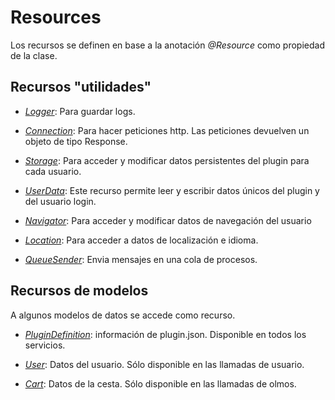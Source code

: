 # Resources

Los recursos se definen en base a la anotación *@Resource* como propiedad de la clase.

## Recursos "utilidades"

- *[Logger](APIReference/Resources/Logger.md)*: Para guardar logs.
- *[Connection](APIReference/Resources/Connection.md)*: Para hacer peticiones http. Las peticiones devuelven un objeto de tipo Response.
- *[Storage](APIReference/Resources/Storage.md)*: Para acceder y modificar datos persistentes del plugin para cada usuario.
- *[UserData](APIReference/Resources/UserData.md)*: Este recurso permite leer y escribir datos únicos del plugin y del usuario login.
- *[Navigator](APIReference/Resources/Navigator.md)*: Para acceder y modificar datos de navegación del usuario
- *[Location](APIReference/Resources/Location.md)*:  Para acceder a datos de localización e idioma.

- *[QueueSender](APIReference/Resources/QueueSender.md)*: Envia mensajes en una cola de procesos.

## Recursos de modelos

A algunos modelos de datos se accede como recurso.

- *[PluginDefinition](APIReference/Definitions/PluginDefinition.md)*: información de plugin.json. Disponible en todos los servicios.

- *[User](APIReference/Models/User.md)*: Datos del usuario. Sólo disponible en las llamadas de usuario.
- *[Cart](APIReference/Models/Cart.md)*: Datos de la cesta. Sólo disponible en las llamadas de olmos.
